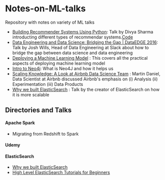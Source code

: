 # Notes-on-ML-talks
Repository with notes on variety of ML talks

- [Building Recommender Systems Using Python](https://www.youtube.com/watch?v=39vJRxIPSxw): Talk by Divya Sharma introducting different types of recommendar systems.[Code](https://github.com/dvysardana/RecommenderSystems_PyData_2016)
- [Data Engineering and Data Science: Bridging the Gap | DataEDGE 2016](https://www.youtube.com/watch?v=-K9SjrWpeys): Talk by Josh Wills, Head of Data Engineering at Slack about how to bridge the gap between data science and data engineering
- [Deploying a Machine Learning Model](https://www.youtube.com/watch?v=6TI-gQhsf40) : This covers all the practical aspects of deploying machine learning model
- [Intro to Neo4j](https://www.youtube.com/watch?v=U8ZGVx1NmQg): What is Neo4J and how it helps us
- [Scaling Knowledge: A Look at Airbnb Data Science Team](https://www.youtube.com/watch?v=6QVXPNrSbLU) : Martin Daniel, Data Scientist at Airbnb discussed Airbnb's emphasis on (i) Analysis (ii) Experimentation (iii) Data Products
- [Why we built ElasticSearch](https://www.youtube.com/watch?v=fEsmydn747c) : Talk by the creator of ElasticSearch on how it is more scalable


## Directories and Talks

#### Apache Spark
- Migrating from Redshift to Spark

#### Udemy
#### ElasticSearch
- [Why we built ElasticSearch](https://www.youtube.com/watch?v=fEsmydn747c)
- [High Level ElasticSearch Tutorials for Beginners](https://www.youtube.com/watch?v=C3tlMqaNSaI&ab_channel=Udemy)